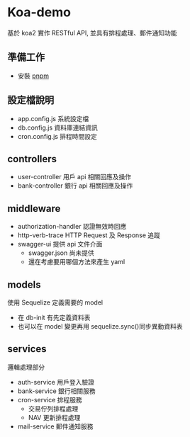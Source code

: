 # Koa-demo
基於 koa2 實作 RESTful API, 並具有排程處理、郵件通知功能
## 準備工作
* 安裝 [pnpm](https://pnpm.io/zh-TW/)
## 設定檔說明
* app.config.js 系統設定檔
* db.config.js 資料庫連結資訊
* cron.config.js 排程時間設定
## controllers
* user-controller 用戶 api 相關回應及操作
* bank-controller 銀行 api 相關回應及操作

## middleware
* authorization-handler 認證無效時回應
* http-verb-trace HTTP Request 及 Response 追蹤
* swagger-ui 提供 api 文件介面
  - swagger.json 尚未提供
  - 還在考慮要用哪個方法來產生 yaml
## models
使用 Sequelize 定義需要的 model
* 在 db-init 有先定義資料表
* 也可以在 model 變更再用 sequelize.sync()同步異動資料表
## services
邏輯處理部分
* auth-service 用戶登入驗證
* bank-service 銀行相關服務
* cron-service 排程服務
  - 交易佇列排程處理
  - NAV 更新排程處理
* mail-service 郵件通知服務
